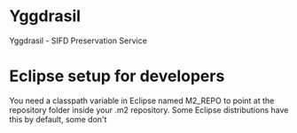 Yggdrasil
=========

Yggdrasil - SIFD Preservation Service



Eclipse setup for developers
============================

You need a classpath variable in Eclipse named M2_REPO to point
at the repository folder inside your .m2 repository. 
Some Eclipse distributions have this by default, some don't

